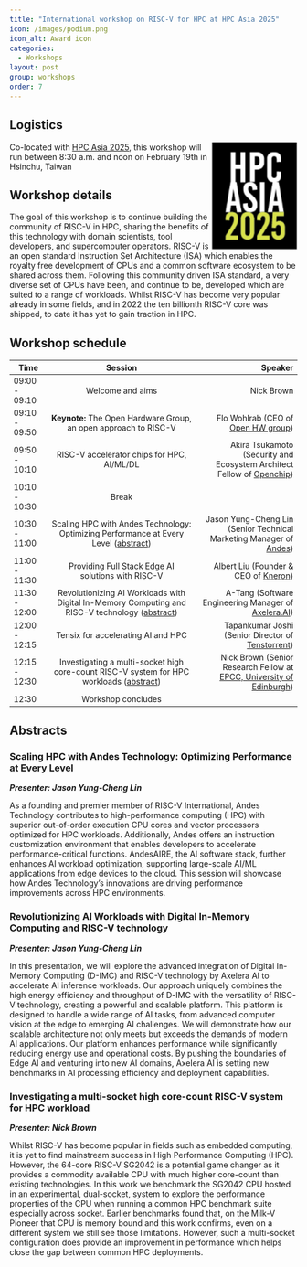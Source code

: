 ```yaml
---
title: "International workshop on RISC-V for HPC at HPC Asia 2025"
icon: /images/podium.png
icon_alt: Award icon
categories:
  - Workshops
layout: post
group: workshops
order: 7
---
```


## Logistics
<img align="right" src="/images/hpc_asia25_logo-small.png" width=150>

Co-located with <a href="https://event1.nchc.org.tw/hpcasia2025/index.html">HPC Asia 2025</a>, this workshop will run between 8:30 a.m. and noon on February 19th in Hsinchu, Taiwan

## Workshop details

The goal of this workshop is to continue building the community of RISC-V in HPC, sharing the benefits of this technology with domain scientists, tool developers, and supercomputer operators. RISC-V is an open standard Instruction Set Architecture (ISA) which enables the royalty free development of CPUs and a common software ecosystem to be shared across them. Following this community driven ISA standard, a very diverse set of CPUs have been, and continue to be, developed which are suited to a range of workloads. Whilst RISC-V has become very popular already in some fields, and in 2022 the ten billionth RISC-V core was shipped, to date it has yet to gain traction in HPC.

## Workshop schedule

| Time        | Session           | Speaker  |
| ------------- |:-------------:| -----:|
| 09:00 - 09:10 | Welcome and aims | Nick Brown |
| 09:10 - 09:50 | **Keynote:**  The Open Hardware Group, an open approach to RISC-V | Flo Wohlrab (CEO of [Open HW group](https://openhwfoundation.org/)) |
| 09:50 - 10:10 | RISC-V accelerator chips for HPC, AI/ML/DL | Akira Tsukamoto (Security and Ecosystem Architect Fellow of [Openchip](https://openchip.com/)) |
| 10:10 - 10:30 | Break |  |
| 10:30 - 11:00 | Scaling HPC with Andes Technology: Optimizing Performance at Every Level ([abstract](https://riscv.epcc.ed.ac.uk/community/workshops/hpcasia25-workshop#scaling-hpc-with-andes-technology-optimizing-performance-at-every-level)) | Jason Yung-Cheng Lin (Senior Technical Marketing Manager of [Andes](https://www.andestech.com/en/)) |
| 11:00 - 11:30 | Providing Full Stack Edge AI solutions with RISC-V | Albert Liu (Founder & CEO of [Kneron](https://www.kneron.com/)) |
| 11:30 - 12:00 | Revolutionizing AI Workloads with ​Digital In-Memory Computing and RISC-V technology ([abstract](https://riscv.epcc.ed.ac.uk/community/workshops/hpcasia25-workshop#revolutionizing-ai-workloads-with-digital-in-memory-computing-and-risc-v-technology)) | A-Tang (Software Engineering Manager of [Axelera.AI](https://www.axelera.ai/)) |
| 12:00 - 12:15 | Tensix for accelerating AI and HPC | Tapankumar Joshi (Senior Director of [Tenstorrent](https://tenstorrent.com/)) |
| 12:15 - 12:30 | Investigating a multi-socket high core-count RISC-V system for HPC workloads ([abstract](https://riscv.epcc.ed.ac.uk/community/workshops/hpcasia25-workshop#investigating-a-multi-socket-high-core-count-risc-v-system-for-hpc-workload)) | Nick Brown (Senior Research Fellow at [EPCC, University of Edinburgh](https://www.epcc.ed.ac.uk)) |
| 12:30 | Workshop concludes | |

## Abstracts

### Scaling HPC with Andes Technology: Optimizing Performance at Every Level

**_Presenter: Jason Yung-Cheng Lin_**

As a founding and premier member of RISC-V International, Andes Technology contributes to high-performance computing (HPC) with superior out-of-order execution CPU cores and vector processors optimized for HPC workloads. Additionally, Andes offers an instruction customization environment that enables developers to accelerate performance-critical functions. AndesAIRE, the AI software stack, further enhances AI workload optimization, supporting large-scale AI/ML applications from edge devices to the cloud. This session will showcase how Andes Technology’s innovations are driving performance improvements across HPC environments.

### Revolutionizing AI Workloads with ​Digital In-Memory Computing and RISC-V technology 

**_Presenter: Jason Yung-Cheng Lin_**

In this presentation, we will explore the advanced integration of Digital In-Memory Computing (D-IMC) and RISC-V technology by Axelera AI to accelerate AI inference workloads. Our approach uniquely combines the high energy efficiency and throughput of D-IMC with the versatility of RISC-V technology, creating a powerful and scalable platform. This platform is designed to handle a wide range of AI tasks, from advanced computer vision at the edge to emerging AI challenges. We will demonstrate how our scalable architecture not only meets but exceeds the demands of modern AI applications. Our platform enhances performance while significantly reducing energy use and operational costs. By pushing the boundaries of Edge AI and venturing into new AI domains, Axelera AI is setting new benchmarks in AI processing efficiency and deployment capabilities.

### Investigating a multi-socket high core-count RISC-V system for HPC workload

**_Presenter: Nick Brown_**

Whilst RISC-V has become popular in fields such as embedded computing, it is yet to find mainstream success in High Performance Computing (HPC). However, the 64-core RISC-V SG2042 is a potential game changer as it provides a commodity available CPU with much higher core-count than existing technologies. In this work we benchmark the SG2042 CPU hosted in an experimental, dual-socket, system to explore the performance properties of the CPU when running a common HPC benchmark suite especially across socket. Earlier benchmarks found that, on the Milk-V Pioneer that CPU is memory bound and this work confirms, even on a different system we still see those limitations. However, such a multi-socket configuration does provide an improvement in performance which helps close the gap between common HPC deployments.

